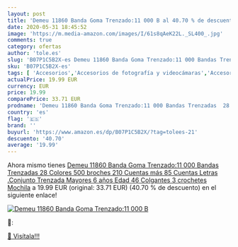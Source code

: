 ```yaml
---
layout: post
title: 'Demeu 11860 Banda Goma Trenzado:11 000 B al 40.70 % de descuento'
date: 2020-05-31 18:45:52
image: 'https://m.media-amazon.com/images/I/61s8qAeK22L._SL400_.jpg'
comments: true
category: ofertas
author: 'tole.es'
slug: 'B07P1C5B2X-es Demeu 11860 Banda Goma Trenzado:11 000 Bandas Trenzadas 28...'
sku: 'B07P1C5B2X-es'
tags: [ 'Accesorios','Accesorios de fotografía y videocámaras','Accesorios para portátiles y netbooks','Bolsas y fundas para cámaras compactas','Bolsas y fundas para cámaras digitales','Bolsas y fundas para cámaras,  videocámaras y prismáticos','Bolsas y fundas para portátiles y netbooks','Electrónica','Fotografía y videocámaras','Informática','Mochilas para portátiles y netbooks','mochila', ]
actualPrice: 19.99 EUR
currency: EUR
price: 19.99
comparePrice: 33.71 EUR
prodname: 'Demeu 11860 Banda Goma Trenzado:11 000 Bandas Trenzadas  28 Colores 500 broches 210 Cuentas más  85 Cuentas Letras .Conjunto Trenzada Mayores 6 años Edad 46 Colgantes  3 crochetes Mochila'
country: 'es'
flag: '🇪🇸'
brand: ''
buyurl: 'https://www.amazon.es/dp/B07P1C5B2X/?tag=tolees-21'
descuento: '40.70'
average: '19.99'
---
```


Ahora mismo tienes [Demeu 11860 Banda Goma Trenzado:11 000 Bandas Trenzadas  28 Colores 500 broches 210 Cuentas más  85 Cuentas Letras .Conjunto Trenzada Mayores 6 años Edad 46 Colgantes  3 crochetes Mochila](https://www.amazon.es/dp/B07P1C5B2X/?tag=tolees-21) a 19.99 EUR (original: 33.71 EUR) (40.70 %  de descuento) en el siguiente enlace!

[![Demeu 11860 Banda Goma Trenzado:11 000 B](https://m.media-amazon.com/images/I/61s8qAeK22L._SL400_.jpg)](https://www.amazon.es/dp/B07P1C5B2X/?tag=tolees-21)

🔎:


[🛒 Visítala!!!](https://www.amazon.es/dp/B07P1C5B2X/?tag=tolees-21)
